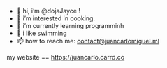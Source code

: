 - 👋 hi, i’m @dojaJayce !
- 👀 i’m interested in cooking.
- 🌱 i’m currently learning programminh
- 💞️ i like swimming
- 📫 how to reach me: contact@juancarlomiguel.ml

my website == https://juancarlo.carrd.co

<!---
dojaJayce/dojaJayce is a ✨ special ✨ repository because its `README.md` (this file) appears on your GitHub profile.
You can click the Preview link to take a look at your changes.
--->
